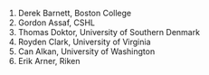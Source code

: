   1. Derek Barnett, Boston College
  1. Gordon Assaf, CSHL
  1. Thomas Doktor, University of Southern Denmark
  1. Royden Clark, University of Virginia
  1. Can Alkan, University of Washington
  1. Erik Arner, Riken
